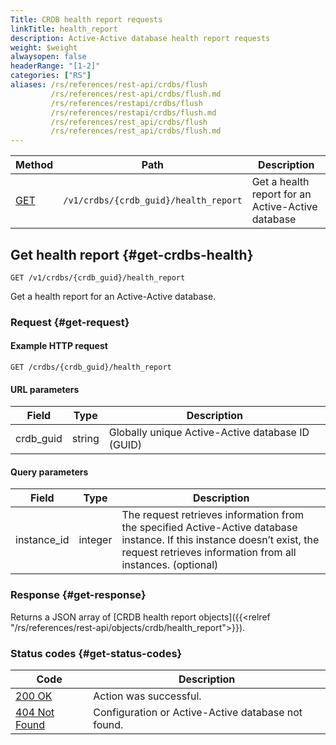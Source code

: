 ```yaml
---
Title: CRDB health report requests
linkTitle: health_report
description: Active-Active database health report requests
weight: $weight
alwaysopen: false
headerRange: "[1-2]"
categories: ["RS"]
aliases: /rs/references/rest-api/crdbs/flush
         /rs/references/rest-api/crdbs/flush.md
         /rs/references/restapi/crdbs/flush
         /rs/references/restapi/crdbs/flush.md
         /rs/references/rest_api/crdbs/flush
         /rs/references/rest_api/crdbs/flush.md
---
```


| Method | Path | Description |
|--------|------|-------------|
| [GET](#get-crdbs-health) | `/v1/crdbs/{crdb_guid}/health_report` | Get a health report for an Active-Active database |

## Get health report {#get-crdbs-health}

	GET /v1/crdbs/{crdb_guid}/health_report

Get a health report for an Active-Active database.

### Request {#get-request} 

#### Example HTTP request

    GET /crdbs/{crdb_guid}/health_report

#### URL parameters

| Field | Type | Description |
|-------|------|-------------|
| crdb_guid | string | Globally unique Active-Active database ID (GUID) |

#### Query parameters

| Field | Type | Description |
|-------|------|-------------|
| instance_id | integer | The request retrieves information from the specified Active-Active database instance. If this instance doesn’t exist, the request retrieves information from all instances. (optional) |

### Response {#get-response} 

Returns a JSON array of [CRDB health report objects]({{<relref "/rs/references/rest-api/objects/crdb/health_report">}}).

### Status codes {#get-status-codes} 

| Code | Description |
|------|-------------|
| [200 OK](http://www.w3.org/Protocols/rfc2616/rfc2616-sec10.html#sec10.2.1) | Action was successful. |
| [404 Not Found](http://www.w3.org/Protocols/rfc2616/rfc2616-sec10.html#sec10.4.5) | Configuration or Active-Active database not found. |
